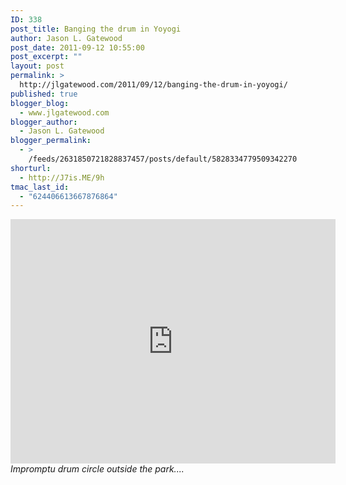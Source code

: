 ```yaml
---
ID: 338
post_title: Banging the drum in Yoyogi
author: Jason L. Gatewood
post_date: 2011-09-12 10:55:00
post_excerpt: ""
layout: post
permalink: >
  http://jlgatewood.com/2011/09/12/banging-the-drum-in-yoyogi/
published: true
blogger_blog:
  - www.jlgatewood.com
blogger_author:
  - Jason L. Gatewood
blogger_permalink:
  - >
    /feeds/2631850721828837457/posts/default/5828334779509342270
shorturl:
  - http://J7is.ME/9h
tmac_last_id:
  - "624406613667876864"
---
```

<div><iframe src="http://socialcam.com/videos/QtKI9dx5/embed?utm_campaign=web&utm_source[campaign]=instant&utm_source[source]=posterous" frameborder="0" marginwidth="0" marginheight="0" scrolling="no" width="520px" height="391px"></iframe><address>Impromptu drum circle outside the park....</address><address><img class="alignnone" src="http://www.jlgatewood.com/wp-content/uploads/2012/01/QtKI9dx5-320x240-79.55.jpg" alt="" width="1" height="1" /></address></div>